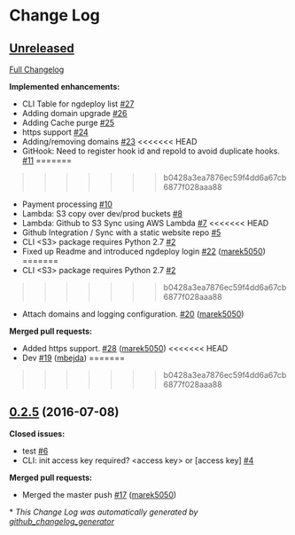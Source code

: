 # Change Log

## [Unreleased](https://github.com/NGDeployio/ngDeploy/tree/HEAD)

[Full Changelog](https://github.com/NGDeployio/ngDeploy/compare/0.2.5...HEAD)

**Implemented enhancements:**

- CLI Table for ngdeploy list  [\#27](https://github.com/NGDeployio/ngDeploy/issues/27)
- Adding domain upgrade [\#26](https://github.com/NGDeployio/ngDeploy/issues/26)
- Adding Cache purge  [\#25](https://github.com/NGDeployio/ngDeploy/issues/25)
- https support [\#24](https://github.com/NGDeployio/ngDeploy/issues/24)
- Adding/removing domains [\#23](https://github.com/NGDeployio/ngDeploy/issues/23)
<<<<<<< HEAD
- GitHook: Need to register hook id and repoId to avoid duplicate hooks.  [\#11](https://github.com/NGDeployio/ngDeploy/issues/11)
=======
>>>>>>> b0428a3ea7876ec59f4dd6a67cb6877f028aaa88
- Payment processing  [\#10](https://github.com/NGDeployio/ngDeploy/issues/10)
- Lambda: S3 copy over dev/prod buckets [\#8](https://github.com/NGDeployio/ngDeploy/issues/8)
- Lambda: Github to S3 Sync using AWS Lambda [\#7](https://github.com/NGDeployio/ngDeploy/issues/7)
<<<<<<< HEAD
- Github Integration / Sync with a static website repo [\#5](https://github.com/NGDeployio/ngDeploy/issues/5)
- CLI \<S3\> package requires Python 2.7 [\#2](https://github.com/NGDeployio/ngDeploy/issues/2)
- Fixed up Readme and introduced ngdeploy login [\#22](https://github.com/NGDeployio/ngDeploy/pull/22) ([marek5050](https://github.com/marek5050))
=======
- CLI \<S3\> package requires Python 2.7 [\#2](https://github.com/NGDeployio/ngDeploy/issues/2)
>>>>>>> b0428a3ea7876ec59f4dd6a67cb6877f028aaa88
- Attach domains and logging configuration.  [\#20](https://github.com/NGDeployio/ngDeploy/pull/20) ([marek5050](https://github.com/marek5050))

**Merged pull requests:**

- Added https support.  [\#28](https://github.com/NGDeployio/ngDeploy/pull/28) ([marek5050](https://github.com/marek5050))
<<<<<<< HEAD
- Dev [\#19](https://github.com/NGDeployio/ngDeploy/pull/19) ([mbejda](https://github.com/mbejda))
=======
>>>>>>> b0428a3ea7876ec59f4dd6a67cb6877f028aaa88

## [0.2.5](https://github.com/NGDeployio/ngDeploy/tree/0.2.5) (2016-07-08)
**Closed issues:**

- test [\#6](https://github.com/NGDeployio/ngDeploy/issues/6)
- CLI: init access key required? \<access key\> or \[access key\] [\#4](https://github.com/NGDeployio/ngDeploy/issues/4)

**Merged pull requests:**

- Merged the master push [\#17](https://github.com/NGDeployio/ngDeploy/pull/17) ([marek5050](https://github.com/marek5050))



\* *This Change Log was automatically generated by [github_changelog_generator](https://github.com/skywinder/Github-Changelog-Generator)*